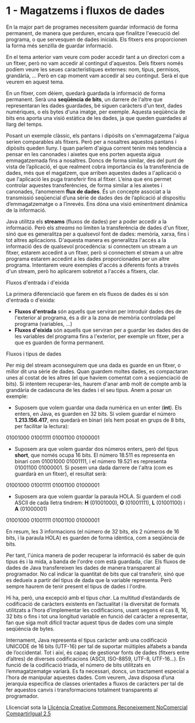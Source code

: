 # <a name="main"></a>**1 - Magatzems i fluxos de dades**
En la major part de programes necessitem guardar informació de forma permanent, de manera que perduren, encara que finalitze l'execució del programa, o que servesquen de dades inicials. Els fitxers ens proporcionen la forma més senzilla de guardar informació.

En el tema anterior vam veure com poder accedir tant a un directori com a un fitxer, però no vam accedir al contingut d'aquestos. Dels fitxers només podíem veure les seues característiques externes: nom, tipus, permisos, grandària, ... Però en cap moment vam accedir al seu contingut. Serà el que veurem en aquest tema.

En un fitxer, com dèiem, quedarà guardada la informació de forma permanent. Serà una **seqüència de bits**, un darrere de l'altre que representaran les dades guardades, bé siguen caràcters d'un text, dades numériques, o els bytes d'una imatge, per exemple. Aquesta seqüència de bits ens aporta una visió estàtica de les dades, ja que queden guardades al llarg del temps.

Posant un exemple clàssic, els pantans i dipòsits on s'emmagatzema l'aigua serien comparables als fitxers. Però per a nosaltres aquestos pantans i dipòsits queden lluny. I quan parlem d'aigua corrent tenim més tendència a pensar en les canonades i aixetes que ens porten aquesta aigua emmagatzemada fins a nosaltres. Doncs de forma similar, des del punt de vista de l’aplicació, el que realment cobra importància és la transferència de dades, més que el magatzem, que arriben aquestes dades a l'aplicació o que l'aplicació les puga transferir fins al fitxer. L’eina que ens permet controlar aquestes transferències, de forma similar a les aixetes i canonades, l’anomenem **flux de dades**. És un concepte associat a la transmissió seqüencial d’una sèrie de dades des de l’aplicació al dispositiu d’emmagatzematge o a l’inrevés. Ens dóna una visió eminentment dinàmica de la informació.

Java utilitza els **streams** (fluxos de dades) per a poder accedir a la informació. Però els *streams* no limiten la transferència de dades d'un fitxer, sinó que es generalitza per a qualsevol font de dades: memòria, xarxa, fins i tot altres aplicacions. D'aquesta manera es generalitza l'accés a la informació des de qualsevol procedència: si connectem un stream a un fitxer, estarem accedint a un fitxer, però si connectem el stream a un altre programa estarem accedint a les dades proporcionades per un altre programa. Intentarem veure exemples d'accés a diferents fonts a través d'un stream, però ho aplicarem sobretot a l'accés a fitxers, clar.

Fluxos d'entrada i d'eixida

La primera diferenciació que farem en els fluxos de dades és si són d'entrada o d'eixida:

- **Fluxos d'entrada** són aquells que serviran per introduir dades des de l'exterior al programa, és a dir a la zona de memòria controlada pel programa (variables, ...)
- **Fluxos d'eixida** són aquells que serviran per a guardar les dades des de les variables del programa fins a l'exterior, per exemple un fitxer, per a que es guarden de forma permanent.



Fluxos i tipus de dades

Per mig del stream aconseguirem que una dada es guarde en un fitxer, o millor dit una sèrie de dades. Quan guardem moltes dades, es compactaran unes al costat de les altres (el que havíem comentat com a seqüenciació de bits). Si intentem recuperar-les, haurem d'anar amb molt de compte amb la grandària de cadascuna de les dades i el seu tipus. Anem a posar un exemple:

- Suposem que volem guardar una dada numèrica en un enter (**int**). Els enters, en Java, es guarden en 32 bits. Si volem guardar el número **1.213.156.417**, ens quedarà en binari (els hem posat en grups de 8 bits, per facilitar la lectura):

01001000 01001111 01001100 01000001

- Suposem ara que volem guardar dos números enters, però del tipus **short**, que només ocupa 16 bits. El número 18.511 es representa en binari com 01001000 01001111, i el número 19.521 es representa 01001100 01000001. Si posem una dada darrere de l'altra (com es guardarà en un fitxer), el resultat serà:

01001000 01001111 01001100 01000001

- Suposem ara que volem guardar la paraula HOLA. Si guardem el codi ASCII de cada lletra tindrem: **H** (01001000), **O** (01001111), **L** (01001100) i **A** (01000001)

01001000 01001111 01001100 01000001

En resum, les 3 informacions (el número de 32 bits, els 2 números de 16 bits, i la paraula HOLA) es guarden de forma idèntica, com a seqüència de bits.

Per tant, l'única manera de poder recuperar la informació és saber de quin tipus és i la mida, a banda de l'ordre com està guardada, clar. Els fluxos de dades de Java transfereixen les dades de manera transparent al programador. No cal indicar la quantitat de bits que cal transferir, sinó que es dedueix a partir del tipus de dada que la variable representa. Però sempre haurem de tenir present el tipus de dades i l'ordre.

Hi ha, però, una excepció amb el tipus *char*. La multitud d’estàndards de codificació de caràcters existents en l’actualitat i la diversitat de formats utilitzats a l’hora d’implementar les codificacions, usant segons el cas 8, 16, 32 bits o fins i tot una longitud variable en funció del caràcter a representar, fan que siga molt difícil tractar aquest tipus de dades com una simple seqüència de bytes.

Internament, Java representa el tipus caràcter amb una codificació UNICODE de 16 bits (UTF-16) per tal de suportar múltiples alfabets a banda de l’occidental. Tot i així, és capaç de gestionar fonts de dades (fitxers entre d’altres) de diverses codificacions (ASCII, ISO-8859, UTF-8, UTF-16…). En funció de la codificació triada, el número de bits utilitzats en l’emmagatzematge variarà. Es fa necessari, doncs, un tractament especial a l’hora de manipular aquestes dades. Com veurem, Java disposa d’una jerarquia específica de classes orientades a fluxos de caràcters per tal de fer aquestos canvis i transformacions totalment transparents al programador.


Llicenciat sota la [Llicència Creative Commons Reconeixement NoComercial CompartirIgual 2.5](http://creativecommons.org/licenses/by-nc-sa/2.5/)

